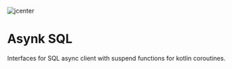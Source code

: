 ![jcenter](https://img.shields.io/badge/_jcenter_-0.0.0.8-6688ff.png?style=flat)
# Asynk SQL
Interfaces for SQL async client with suspend functions for kotlin coroutines.                                                                                             